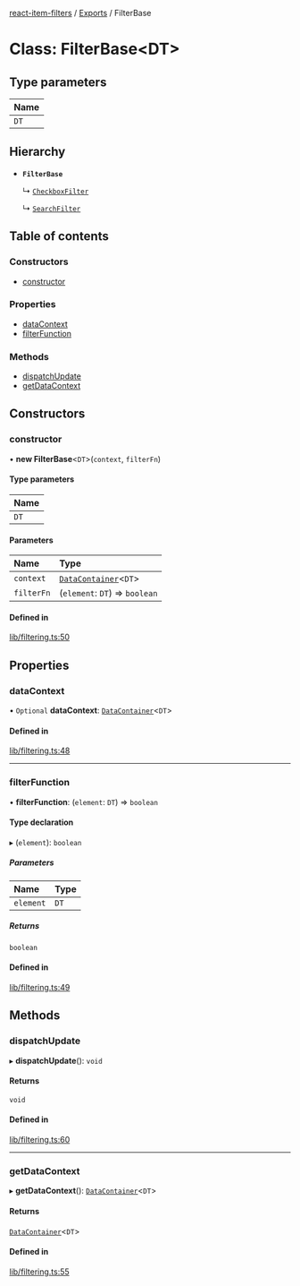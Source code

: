 [react-item-filters](../README.md) / [Exports](../modules.md) / FilterBase

# Class: FilterBase<DT\>

## Type parameters

| Name |
| :------ |
| `DT` |

## Hierarchy

- **`FilterBase`**

  ↳ [`CheckboxFilter`](CheckboxFilter.md)

  ↳ [`SearchFilter`](SearchFilter.md)

## Table of contents

### Constructors

- [constructor](FilterBase.md#constructor)

### Properties

- [dataContext](FilterBase.md#datacontext)
- [filterFunction](FilterBase.md#filterfunction)

### Methods

- [dispatchUpdate](FilterBase.md#dispatchupdate)
- [getDataContext](FilterBase.md#getdatacontext)

## Constructors

### constructor

• **new FilterBase**<`DT`\>(`context`, `filterFn`)

#### Type parameters

| Name |
| :------ |
| `DT` |

#### Parameters

| Name | Type |
| :------ | :------ |
| `context` | [`DataContainer`](DataContainer.md)<`DT`\> |
| `filterFn` | (`element`: `DT`) => `boolean` |

#### Defined in

[lib/filtering.ts:50](https://github.com/cyf0e/react-item-filters/blob/1ac849a/src/lib/filtering.ts#L50)

## Properties

### dataContext

• `Optional` **dataContext**: [`DataContainer`](DataContainer.md)<`DT`\>

#### Defined in

[lib/filtering.ts:48](https://github.com/cyf0e/react-item-filters/blob/1ac849a/src/lib/filtering.ts#L48)

___

### filterFunction

• **filterFunction**: (`element`: `DT`) => `boolean`

#### Type declaration

▸ (`element`): `boolean`

##### Parameters

| Name | Type |
| :------ | :------ |
| `element` | `DT` |

##### Returns

`boolean`

#### Defined in

[lib/filtering.ts:49](https://github.com/cyf0e/react-item-filters/blob/1ac849a/src/lib/filtering.ts#L49)

## Methods

### dispatchUpdate

▸ **dispatchUpdate**(): `void`

#### Returns

`void`

#### Defined in

[lib/filtering.ts:60](https://github.com/cyf0e/react-item-filters/blob/1ac849a/src/lib/filtering.ts#L60)

___

### getDataContext

▸ **getDataContext**(): [`DataContainer`](DataContainer.md)<`DT`\>

#### Returns

[`DataContainer`](DataContainer.md)<`DT`\>

#### Defined in

[lib/filtering.ts:55](https://github.com/cyf0e/react-item-filters/blob/1ac849a/src/lib/filtering.ts#L55)
